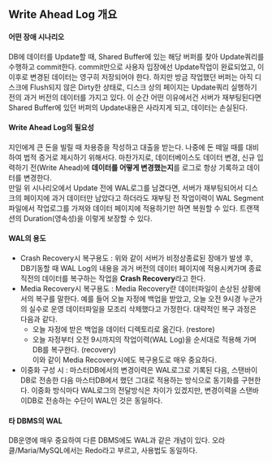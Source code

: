 ## Write Ahead Log 개요

#### 어떤 장애 시나리오
DB에 데이터를 Update할 때, Shared Buffer에 있는 해당 버퍼를 찾아 Update쿼리를 수행하고 commit한다. commit만으로 사용자 입장에선 Update작업이 완료되었고, 이 이후로 변경된 데이터는 영구히 저장되어야 한다. 하지만 방금 작업했던 버퍼는 아직 디스크에 Flush되지 않은 Dirty한 상태로, 디스크 상의 페이지는 Update쿼리 실행하기 전의 과거 버전의 데이터를 가지고 있다. 이 순간 어떤 이유에서건 서버가 재부팅된다면 Shared Buffer에 있던 버퍼의 Update내용은 사라지게 되고, 데이터는 손실된다.

#### Write Ahead Log의 필요성
지인에게 큰 돈을 빌릴 때 차용증을 작성하고 대출을 받는다. 나중에 돈 떼일 때를 대비하여 법적 증거로 제시하기 위해서다. 마찬가지로, 데이터베이스도 데이터 변경, 신규 입력하기 전(Write Ahead)에 **데이터를 어떻게 변경했는지**를 로그로 항상 기록하고 데이터를 변경한다.     
만일 위 시나리오에서 Update 전에 WAL로그를 남겼다면, 서버가 재부팅되어서 디스크의 페이지에 과거 데이터만 남았다고 하더라도 재부팅 전 작업이력이 WAL Segment파일에서 작업로그를 가져와 데이터 페이지에 적용하기만 하면 복원할 수 있다. 트랜잭션의 Duration(영속성)을 이렇게 보장할 수 있다.

#### WAL의 용도
- Crash Recovery시 복구용도 : 위와 같이 서버가 비정상종료된 장애가 발생 후, DB기동할 때 WAL Log의 내용을 과거 버전의 데이터 페이지에 적용시켜가며 종료 직전의 데이터를 복구하는 작업을 **Crash Recovery**라고 한다.
- Media Recovery시 복구용도 : Media Recovery란 데이터파일이 손상된 상황에서의 복구를 말한다. 예를 들어 오늘 자정에 백업을 받았고, 오늘 오전 9시경 누군가의 실수로 운영 데이터파일을 모조리 삭제했다고 가정한다. 대략적인 복구 과정은 다음과 같다.
  - 오늘 자정에 받은 백업을 데이터 디렉토리로 옮긴다. (restore)
  - 오늘 자정부터 오전 9시까지의 작업이력(WAL Log)을 순서대로 적용해 가며 DB를 복구한다. (recovery)     
  이와 같이 Media Recovery시에도 복구용도로 매우 중요하다.
- 이중화 구성 시 : 마스터DB에서의 변경이력은 WAL로그로 기록된 다음, 스탠바이DB로 전송한 다음 마스터DB에서 했던 그대로 적용하는 방식으로 동기화를 구현한다. 이중화 방식마다 WAL로그의 전달방식은 차이가 있겠지만, 변경이력을 스탠바이DB로 전송하는 수단이 WAL인 것은 동일하다.

#### 타 DBMS의 WAL
DB운영에 매우 중요하여 다른 DBMS에도 WAL과 같은 개념이 있다. 오라클/Maria/MySQL에서는 Redo라고 부르고, 사용법도 동일하다.
